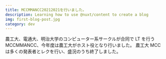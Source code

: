 ```yaml
---
title: MCCMMANCC20212021を行いました。
description: Learning how to use @nuxt/content to create a blog
img: first-blog-post.jpg
category: dev
---
```


農工大、電通大、明治大学のコンピューター系サークルが合同で LT を行う MCCMMANCC、今年度は農工大がホスト役となり行いました。
農工大 MCC は多くの発表者とレクを行い、盛況のうち終了しました。
